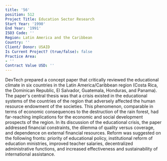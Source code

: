 ```yaml
---
title: '56'
position: 512
Project Title: Education Sector Research
Start Year: '1990'
End Year: '1991'
ISO3 Code: ''
Region: Latin America and the Caribbean
Country: ''
Client/ Donor: USAID
Is Current Project? (true/false): false
Practice Area:
- ''
Contract Value USD: ''
---
```


DevTech prepared a concept paper that critically reviewed the educational climate in six countries in the Latin America/Caribbean region (Costa Rica, the Dominican Republic, El Salvador, Guatemala, Honduras, and Panama). The paper's central thesis was that a crisis existed in the educational systems of the countries of the region that adversely affected the human resource endowment of the societies. This phenomenon, comparable in terms of economic consequences to the destruction of the rain forest, had far-reaching implications for the economic and social development prospects of the region. In its discussion of the educational crisis, the paper addressed financial constraints, the dilemma of quality versus coverage, and dependence on external financial resources. Reform was suggested on the following fronts: priority of educational policy, institutional reform of education ministries, improved teacher salaries, decentralized administrative functions, and increased effectiveness and sustainability of international assistance.